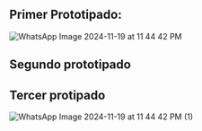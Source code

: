 ## Primer Prototipado:
![WhatsApp Image 2024-11-19 at 11 44 42 PM](https://github.com/user-attachments/assets/0e6d89fa-bf39-43b1-a557-ffbf8749d670)

## Segundo prototipado

## Tercer protipado
![WhatsApp Image 2024-11-19 at 11 44 42 PM (1)](https://github.com/user-attachments/assets/c988c85c-cc06-4ba7-a1c7-ef80f16eec30)
